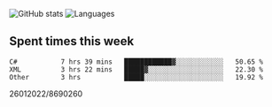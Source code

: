 ![GitHub stats](https://github-readme-stats.vercel.app/api?username=emipa606&theme=github_dark&show_icons=true) 
![Languages](https://github-readme-stats.vercel.app/api/top-langs/?username=emipa606&theme=github_dark&layout=compact)

## Spent times this week
<!--START_SECTION:waka-->

```text
C#           7 hrs 39 mins   ████████████▓░░░░░░░░░░░░   50.65 %
XML          3 hrs 22 mins   █████▓░░░░░░░░░░░░░░░░░░░   22.30 %
Other        3 hrs           █████░░░░░░░░░░░░░░░░░░░░   19.92 %
```

<!--END_SECTION:waka-->


26012022/8690260
